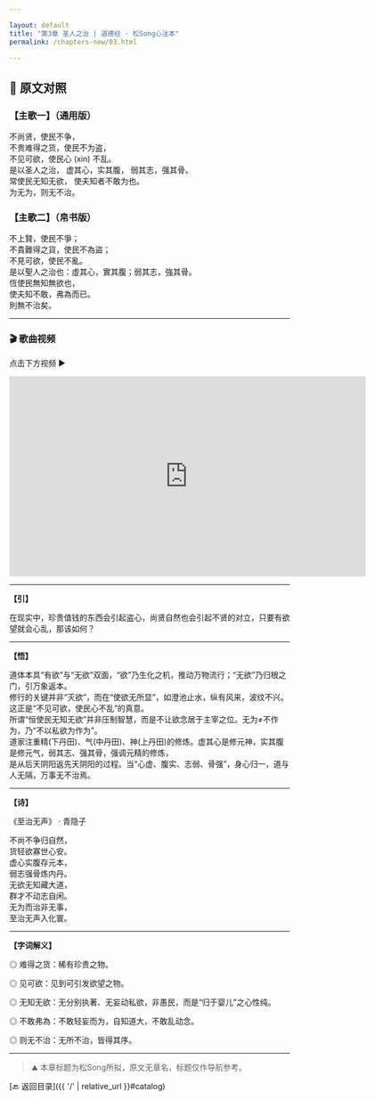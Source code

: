 ```yaml
---

layout: default
title: "第3章 圣人之治 | 道德经 · 松Song心注本"
permalink: /chapters-new/03.html

---
```


## 📜 原文对照

### 【主歌一】（通用版）
不尚贤，使民不争， <br>
不贵难得之货，使民不为盗， <br>
不见可欲，使民心 (xin) 不乱。 <br>
是以圣人之治， 虚其心，实其腹， 弱其志，强其骨。 <br>
常使民无知无欲， 使夫知者不敢为也。 <br>
为无为，则无不治。<br>
 
### 【主歌二】（帛书版）
不上賢，使民不爭；<br>
不貴難得之貨，使民不為盜；<br>
不見可欲，使民不亂。<br>
是以聖人之治也：虛其心，實其腹；弱其志，強其骨。<br>
恆使民無知無欲也，<br>
使夫知不敢，弗為而已。<br>
則無不治矣。<br>

---
### 🎬 歌曲视频
点击下方视频 ▶️

<iframe src="https://streamable.com/e/bl5trh" width="640" height="360" frameborder="0" allowfullscreen loading="lazy"></iframe>

---
**【引】**

在现实中，珍贵值钱的东西会引起盗心，尚贤自然也会引起不贤的对立，只要有欲望就会心乱，那该如何？<br>
    
---
**【悟】**

道体本具“有欲”与“无欲”双面，“欲”乃生化之机，推动万物流行；“无欲”乃归根之门，引万象返本。<br>
修行的关键并非“灭欲”，而在“使欲无所显”，如澄池止水，纵有风来，波纹不兴。这正是“不见可欲，使民心不乱”的真意。<br>
所谓“恒使民无知无欲”并非压制智慧，而是不让欲念居于主宰之位。无为≠不作为，乃“不以私欲为作为”。<br>
道家注重精(下丹田)、气(中丹田)、神(上丹田)的修炼。虚其心是修元神，实其腹是修元气，弱其志、强其骨，强调元精的修炼，<br>
是从后天阴阳返先天阴阳的过程。当“心虚、腹实、志弱、骨强”，身心归一，道与人无隔，万事无不治焉。<br>

---

**【诗】**

《至治无声》 · 青隐子  

不尚不争归自然，<br>
货轻欲寡世心安。<br>
虚心实腹存元本，<br>
弱志强骨炼内丹。<br>
无欲无知藏大道，<br>
群才不动志自闲。<br>
无为而治非无事，<br>
至治无声入化寰。<br>

---


**【字词解义】**

◎  难得之货：稀有珍贵之物。 <br>

◎  见可欲：见到可引发欲望之物。 <br>

◎  无知无欲：无分别执著、无妄动私欲，非愚民，而是“归于婴儿”之心性纯。 <br>

◎  不敢弗為：不敢轻妄而为，自知道大，不敢乱动念。 <br>

◎  则无不治：无所不治，皆得其序。<br>

---
> ⛰️ 本章标题为松Song所拟，原文无章名，标题仅作导航参考。
> 
[🔙 返回目录]({{ '/' | relative_url }}#catalog)

